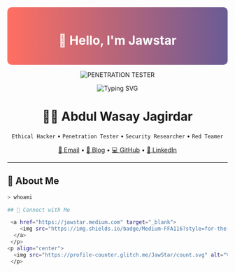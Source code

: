 <div align="center" style="background: linear-gradient(90deg, #FF6F61, #6B5B95); color: white; padding: 20px; border-radius: 10px;">
  <h1>👋 Hello, I'm Jawstar </h1>
</div>


<p align="center">
  <img src="https://img.shields.io/badge/Python-Explorer-blue" alt="PENETRATION TESTER" />
</p>

<p align="center">
  <img src="https://readme-typing-svg.herokuapp.com?font=Fira+Code&pause=500&color=F7F7F7&background=FF000000&center=true&vCenter=true&width=435&lines=127.0.0.1;+Eat+,+practice+,+sleep+,+Repeat!" alt="Typing SVG" />
</p>

<h1 align="center">
  🕵️‍♂️ Abdul Wasay Jagirdar
</h1>
<p align="center">
  <code>Ethical Hacker</code> • <code>Penetration Tester</code> • <code>Security Researcher</code> • <code>Red Teamer</code>
</p>

<p align="center">
  <a href="mailto:jawpent9999@proton.me">📧 Email</a> • 
  <a href="https://jawstar.medium.com">📝 Blog</a> • 
  <a href="https://github.com/JawStar">💻 GitHub</a> • 
  <a href="https://linkedin.com/in/abdul-wasay-jagirdar-b416822b4">🔗 LinkedIn</a>
</p>

---

## 🧠 About Me

```bash
> whoami

## 🤝 Connect with Me

 <a href="https://jawstar.medium.com" target="_blank">
    <img src="https://img.shields.io/badge/Medium-FFA116?style=for-the-badge&logo=medium&logoColor=White" alt="Medium" />
  </a>
 </p>
<p align="center">
  <img src="https://profile-counter.glitch.me/JawStar/count.svg" alt="Visitors">
 </p>
 


